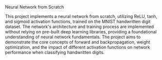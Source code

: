 Neural Network from Scratch

This project implements a neural network from scratch, utilizing ReLU, tanh, and sigmoid activation functions, trained on the MNIST handwritten digit dataset. The network's architecture and training process are implemented without relying on pre-built deep learning libraries, providing a foundational understanding of neural network fundamentals. The project aims to demonstrate the core concepts of forward and backpropagation, weight optimization, and the impact of different activation functions on network performance when classifying handwritten digits.
